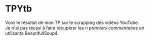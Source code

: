 # TPYtb
Voici le résultat de mon TP sur le scrapping des vidéos YouTube.           
Je n'ai pas réussi à faire récupérer les *n premiers commentaires* en utilisants BeautifullSoup4.
